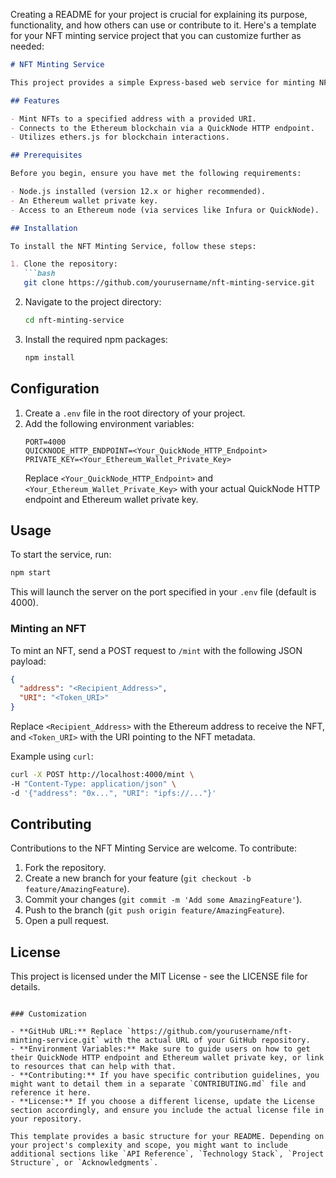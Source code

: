 Creating a README for your project is crucial for explaining its purpose, functionality, and how others can use or contribute to it. Here's a template for your NFT minting service project that you can customize further as needed:

```markdown
# NFT Minting Service

This project provides a simple Express-based web service for minting NFTs on the Ethereum blockchain. It utilizes the [ethers.js](https://github.com/ethers-io/ethers.js/) library to interact with the Ethereum network, allowing users to mint NFTs by sending a POST request to the service.

## Features

- Mint NFTs to a specified address with a provided URI.
- Connects to the Ethereum blockchain via a QuickNode HTTP endpoint.
- Utilizes ethers.js for blockchain interactions.

## Prerequisites

Before you begin, ensure you have met the following requirements:

- Node.js installed (version 12.x or higher recommended).
- An Ethereum wallet private key.
- Access to an Ethereum node (via services like Infura or QuickNode).

## Installation

To install the NFT Minting Service, follow these steps:

1. Clone the repository:
   ```bash
   git clone https://github.com/yourusername/nft-minting-service.git
   ```
2. Navigate to the project directory:
   ```bash
   cd nft-minting-service
   ```
3. Install the required npm packages:
   ```bash
   npm install
   ```

## Configuration

1. Create a `.env` file in the root directory of your project.
2. Add the following environment variables:
   ```env
   PORT=4000
   QUICKNODE_HTTP_ENDPOINT=<Your_QuickNode_HTTP_Endpoint>
   PRIVATE_KEY=<Your_Ethereum_Wallet_Private_Key>
   ```
   Replace `<Your_QuickNode_HTTP_Endpoint>` and `<Your_Ethereum_Wallet_Private_Key>` with your actual QuickNode HTTP endpoint and Ethereum wallet private key.

## Usage

To start the service, run:

```bash
npm start
```

This will launch the server on the port specified in your `.env` file (default is 4000).

### Minting an NFT

To mint an NFT, send a POST request to `/mint` with the following JSON payload:

```json
{
  "address": "<Recipient_Address>",
  "URI": "<Token_URI>"
}
```

Replace `<Recipient_Address>` with the Ethereum address to receive the NFT, and `<Token_URI>` with the URI pointing to the NFT metadata.

Example using `curl`:

```bash
curl -X POST http://localhost:4000/mint \
-H "Content-Type: application/json" \
-d '{"address": "0x...", "URI": "ipfs://..."}'
```

## Contributing

Contributions to the NFT Minting Service are welcome. To contribute:

1. Fork the repository.
2. Create a new branch for your feature (`git checkout -b feature/AmazingFeature`).
3. Commit your changes (`git commit -m 'Add some AmazingFeature'`).
4. Push to the branch (`git push origin feature/AmazingFeature`).
5. Open a pull request.

## License

This project is licensed under the MIT License - see the LICENSE file for details.
```

### Customization

- **GitHub URL:** Replace `https://github.com/yourusername/nft-minting-service.git` with the actual URL of your GitHub repository.
- **Environment Variables:** Make sure to guide users on how to get their QuickNode HTTP endpoint and Ethereum wallet private key, or link to resources that can help with that.
- **Contributing:** If you have specific contribution guidelines, you might want to detail them in a separate `CONTRIBUTING.md` file and reference it here.
- **License:** If you choose a different license, update the License section accordingly, and ensure you include the actual license file in your repository.

This template provides a basic structure for your README. Depending on your project's complexity and scope, you might want to include additional sections like `API Reference`, `Technology Stack`, `Project Structure`, or `Acknowledgments`.